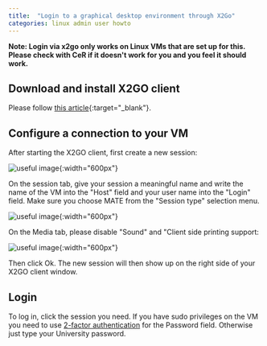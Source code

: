 ```yaml
---
title:  "Login to a graphical desktop environment through X2Go"
categories: linux admin user howto
---
```


__Note: Login via x2go only works on Linux VMs that are set up for this. Please check with CeR if it doesn't work for you and you feel it should work.__

## Download and install X2GO client

Please follow [this article](https://wiki.x2go.org/doku.php/doc:installation:x2goclient){:target="_blank"}.

## Configure a connection to your VM

After starting the X2GO client, first create a new session:

![useful image](../assets/doc/x2go-client/x2go_screenshot1.png){:width="600px"}

On the session tab, give your session a meaningful name and write the name of the VM into the "Host" field and your user name into the "Login" field. Make sure you choose MATE from the "Session type" selection menu.

![useful image](../assets/doc/x2go-client/x2go_screenshot2.png){:width="600px"}

On the Media tab, please disable "Sound" and "Client side printing support:

![useful image](../assets/doc/x2go-client/x2go_screenshot3.png){:width="600px"}

Then click Ok. The new session will then show up on the right side of your X2GO client window.

## Login

To log in, click the session you need. If you have sudo privileges on the VM you need to use [2-factor authentication](./two-factor-authentication.md) for the Password field. Otherwise just type your University password.
